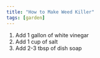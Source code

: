 ```yaml
---
title: "How to Make Weed Killer"
tags: [garden]
---
```


1. Add 1 gallon of white vinegar
1. Add 1 cup of salt
1. Add 2-3 tbsp of dish soap

